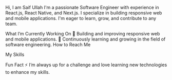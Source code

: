 Hi, I am Saif Ullah
I'm a passionate Software Engineer with experience in React.js, React Native, and Next.js. I specialize in building responsive web and mobile applications. I'm eager to learn, grow, and contribute to any team.

What I’m Currently Working On
🔭 Building and improving responsive web and mobile applications.
🌱 Continuously learning and growing in the field of software engineering.
How to Reach Me


My Skills








Fun Fact
⚡ I’m always up for a challenge and love learning new technologies to enhance my skills.
